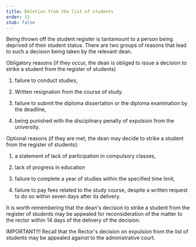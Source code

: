 ```yaml
---
title: Deletion from the list of students
order: 13
stub: false
---
```

Being thrown off the student register is tantamount to a person being deprived of their student status. There are two groups of reasons that lead to such a decision being taken by the relevant dean.

Obligatory reasons (if they occur, the dean is obliged to issue a decision to strike a student from the register of students)

1. failure to conduct studies,

2. Written resignation from the course of study.

3. failure to submit the diploma dissertation or the diploma examination by the deadline,

4. being punished with the disciplinary penalty of expulsion from the university.

Optional reasons (if they are met, the dean may decide to strike a student from the register of students):

1. a statement of lack of participation in compulsory classes,

2. lack of progress in education

3. failure to complete a year of studies within the specified time limit,

4. failure to pay fees related to the study course, despite a written request to do so within seven days after its delivery.

It is worth remembering that the dean's decision to strike a student from the register of students may be appealed for reconsideration of the matter to the rector within 14 days of the delivery of the decision.

IMPORTANT!!! Recall that the Rector's decision on expulsion from the list of students may be appealed against to the administrative court.